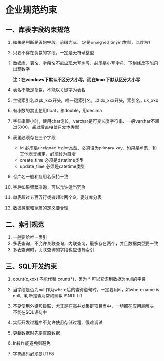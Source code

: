 # 企业规范约束

## 一、库表字段约束规范

1. 如果是判断是否的字段，前缀为is_一定是unsigned tinyint类型，长度为1

2. 只要不存在负数的字段，一定是无符号整型

3. 数据库，表名，字段名不能出现大写字母，必须是小写字母，下划线后不能只出现数字

    **注：在windows下默认不区分大小写，而在linux下默认区分大小写**

4. 表名不能是复数，不能以关键字为表名

5. 主键索引名以pk_xxx开头，唯一键索引名，以idx_xxx开头，索引名，uk_xxx

6. 有小数的禁止使用float，和double，用decimal

7. 字符串很小时，使用char定长，varchar是可变长度字符串，一般varchar不超过5000，超过后直接使用文本类型

8. 表里必须存在三个字段

    - id			必须是unsigned bigint类型，必须设为primary key，如果是单表，和其他表无绑定，必须设为自增
    - create_time       必须是datatime类型
    - update_time       必须是datetime类型

9. 仓库名一般和应用名保持一致
10. 字段如果频繁查询，可以允许适当冗余
11. 单表超过五百万行或者超过两个G，要分库分表
12. 数据类型和宽度的定义要合理



## 二、索引规范

1. 一般要给唯一索引
2. 多表查询，不允许关联查询，内联查询，最多存在两个，并且数据类型要一致
3. 多表查询时，关联查询的字段也应该有索引



## 三、SQL开发约束

1. count(x,xxx) 不能代替 count(*)，因为 * 可以查询到数据为null的字段

2. 当字段是否为null作为where后的查询语句时，一定要用is，如where name is null，判断是否为空的函数 ISNULL()

3. 不要使用外键和级联，尤其是在高并发集群项目当中，一切都在应用层解决，不能在SQL语句中

4. 实际开发过程中不允许使用存储过程，很难调试

5. 更新数据时先要查原数据

6. In操作能避免则避免

7. 字符编码必须是UTF8

    

















